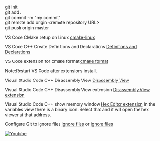 git init\
git add .\
git commit -m "my commit"\
git remote add origin \<remote repository URL>\
git push origin master

VS Code CMake setup on Linux
[cmake-linux](https://code.visualstudio.com/docs/cpp/cmake-linux)

VS Code C++ Create Definitions and Declarations
[ Definitions and Declarations](https://devblogs.microsoft.com/cppblog/vs-code-c-extension-january-update-create-definitions-and-declarations/)

VS Code extension for cmake format
[cmake format](https://marketplace.visualstudio.com/items?itemName=xaver.clang-format)

Note:Restart VS Code after extensions install.

Visual Studio Code C++ Disassembly View
[Disassembly View](https://devblogs.microsoft.com/cppblog/visual-studio-code-c-july-2021-update-disassembly-view-macro-expansion-and-windows-arm64-debugging/)

Visual Studio Code C++ Disassembly View extension
[Disassembly View extension](https://marketplace.visualstudio.com/items?itemName=platformio.platformio-ide)

Visual Studio Code C++ show memory window
[Hex Editor extension](https://marketplace.visualstudio.com/items?itemName=ms-vscode.hexeditor)
In the variables view there is a binary icon. Select that and it will open the hex viewer at that address.

Configure Git to ignore files
[ignore files](https://docs.github.com/en/get-started/getting-started-with-git/ignoring-files)
or [ignore files](https://www.bmc.com/blogs/gitignore/)


[![Youtube](https://img.shields.io/badge/YouTube-red?style=for-the-badge&logo=youtube&logoColor=white)](https://www.youtube.com/@ShivMLinux)
